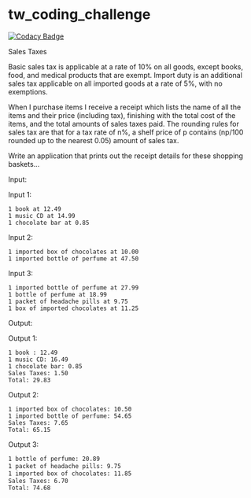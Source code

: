 # tw_coding_challenge

[![Codacy Badge](https://api.codacy.com/project/badge/Grade/43cc1dda3e074b048d4c72d3af1744d4)](https://app.codacy.com/app/2Clutch/tw_coding_challenge?utm_source=github.com&utm_medium=referral&utm_content=2Clutch/tw_coding_challenge&utm_campaign=badger)

Sales Taxes
 
Basic sales tax is applicable at a rate of 10% on all goods, except books, food, and medical products that are exempt. Import duty is an additional sales tax applicable on all imported goods at a rate of 5%, with no exemptions.
 
When I purchase items I receive a receipt which lists the name of all the items and their price (including tax), finishing with the total cost of the items, and the total amounts of sales taxes paid.  The rounding rules for sales tax are that for a tax rate of n%, a shelf price of p contains (np/100 rounded up to the nearest 0.05) amount of sales tax.
 
Write an application that prints out the receipt details for these shopping baskets...
 
Input:
 
Input 1:
```
1 book at 12.49
1 music CD at 14.99
1 chocolate bar at 0.85
```
 
Input 2:
```
1 imported box of chocolates at 10.00
1 imported bottle of perfume at 47.50
```
 
Input 3:
```
1 imported bottle of perfume at 27.99
1 bottle of perfume at 18.99
1 packet of headache pills at 9.75
1 box of imported chocolates at 11.25
```
 
Output:
 
Output 1:

```
1 book : 12.49
1 music CD: 16.49
1 chocolate bar: 0.85
Sales Taxes: 1.50
Total: 29.83
```
 
Output 2:
```
1 imported box of chocolates: 10.50
1 imported bottle of perfume: 54.65
Sales Taxes: 7.65
Total: 65.15
```
 
Output 3:
```1 imported bottle of perfume: 32.19
1 bottle of perfume: 20.89
1 packet of headache pills: 9.75
1 imported box of chocolates: 11.85
Sales Taxes: 6.70
Total: 74.68
```